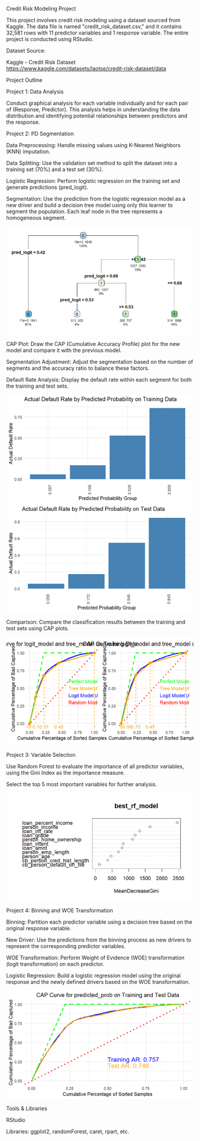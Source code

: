 Credit Risk Modeling Project

This project involves credit risk modeling using a dataset sourced from Kaggle. The data file is named "credit_risk_dataset.csv," and it contains 32,581 rows with 11 predictor variables and 1 response variable. The entire project is conducted using RStudio.

Dataset Source:

Kaggle - Credit Risk Dataset https://www.kaggle.com/datasets/laotse/credit-risk-dataset/data

Project Outline

Project 1: Data Analysis

Conduct graphical analysis for each variable individually and for each pair of (Response, Predictor).
This analysis helps in understanding the data distribution and identifying potential relationships between predictors and the response.

Project 2: PD Segmentation

Data Preprocessing:
Handle missing values using K-Nearest Neighbors (KNN) imputation.

Data Splitting:
Use the validation set method to split the dataset into a training set (70%) and a test set (30%).

Logistic Regression:
Perform logistic regression on the training set and generate predictions (pred_logit).

Segmentation:
Use the prediction from the logistic regression model as a new driver and build a decision tree model using only this learner to segment the population. Each leaf node in the tree represents a homogeneous segment.

![Image](https://github.com/drriskquant/Images/blob/e7f8da277f3b85c30bf49a31f327b5f639361936/Tree_segmentation)

CAP Plot:
Draw the CAP (Cumulative Accuracy Profile) plot for the new model and compare it with the previous model.

Segmentation Adjustment:
Adjust the segmentation based on the number of segments and the accuracy ratio to balance these factors.

Default Rate Analysis:
Display the default rate within each segment for both the training and test sets.

![Image](https://github.com/drriskquant/Images/blob/e7f8da277f3b85c30bf49a31f327b5f639361936/Default_Rate_Training_Set)
![Image](https://github.com/drriskquant/Images/blob/e7f8da277f3b85c30bf49a31f327b5f639361936/Default_Rate_Test_Set)

Comparison:
Compare the classification results between the training and test sets using CAP plots.

![Image](https://github.com/drriskquant/Images/blob/e7f8da277f3b85c30bf49a31f327b5f639361936/CAP_plot_comparison)

Project 3: Variable Selection

Use Random Forest to evaluate the importance of all predictor variables, using the Gini Index as the importance measure.

Select the top 5 most important variables for further analysis.

![Image](https://github.com/drriskquant/Images/blob/e7f8da277f3b85c30bf49a31f327b5f639361936/Variable_importance)

Project 4: Binning and WOE Transformation

Binning:
Partition each predictor variable using a decision tree based on the original response variable.

New Driver:
Use the predictions from the binning process as new drivers to represent the corresponding predictor variables.

WOE Transformation:
Perform Weight of Evidence (WOE) transformation (logit transformation) on each predictor.

Logistic Regression:
Build a logistic regression model using the original response and the newly defined drivers based on the WOE transformation.

![Image](https://github.com/drriskquant/Images/blob/e7f8da277f3b85c30bf49a31f327b5f639361936/CAP_curve_predicted_prob)

Tools & Libraries

RStudio

Libraries: ggplot2, randomForest, caret, rpart, etc.
